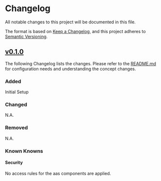 # Changelog

All notable changes to this project will be documented in this file.

The format is based on [Keep a Changelog](https://keepachangelog.com/en/1.0.0/),
and this project adheres to [Semantic Versioning](https://semver.org/spec/v2.0.0.html).

## [v0.1.0](https://github.com/FraunhoferISST/Quality-Use-Case-Demonstration/releases/tag/0.1.0)

The following Changelog lists the changes. Please refer to the [README.md](./README.md) for configuration needs
and understanding the concept changes.

### Added

Initial Setup

### Changed

N.A.

### Removed

N.A.

### Known Knowns

#### Security

No access rules for the aas components are applied.
